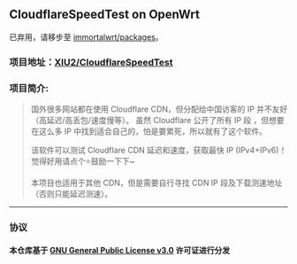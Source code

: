 ## CloudflareSpeedTest on OpenWrt

已弃用，请移步至 [immortalwrt/packages](https://github.com/immortalwrt/packages/tree/master/net/cdnspeedtest)。

### 项目地址：[XIU2/CloudflareSpeedTest](https://github.com/XIU2/CloudflareSpeedTest)
### 项目简介:
> 国外很多网站都在使用 Cloudflare CDN，但分配给中国访客的 IP 并不友好（高延迟/高丢包/速度慢等）。
> 虽然 Cloudflare 公开了所有 IP 段 ，但想要在这么多 IP 中找到适合自己的，怕是要累死，所以就有了这个软件。
>
> 该软件可以测试 Cloudflare CDN 延迟和速度，获取最快 IP (IPv4+IPv6)！觉得好用请点个⭐鼓励一下下~
>
> 本项目也适用于其他 CDN，但是需要自行寻找 CDN IP 段及下载测速地址（否则只能延迟测速）。
- - -
### 协议
#### 本仓库基于 [GNU General Public License v3.0](https://github.com/immortalwrt/openwrt-cdnspeedtest/blob/master/LICENSE) 许可证进行分发
